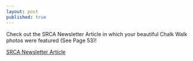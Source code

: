 ```yaml
---
layout: post
published: true
---
```

Check out the SRCA Newsletter Article in which your beautiful Chalk Walk photos were featured (See Page 53)!

[SRCA Newsletter Article](https://l.messenger.com/l.php?u=https%3A%2F%2Fview.publitas.com%2Fsrca%2Fmay-2021-srca-newsletter%2Fpage%2F1&h=AT0PGecWgTi1rIVJDcIxyMpaI7MYFAidt1-YPDCmjRi0ov09gumrvaLYiqMfBQd2bsK_znEhxzvOdorWCHaXmVioFl_29VwWzWEiRgwFOK_SeYY6jxcYVYH0InCFcex9otuHTI7uERA)
